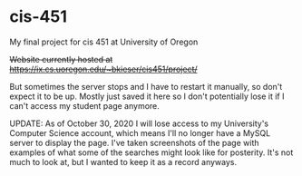 # cis-451
My final project for cis 451 at University of Oregon

~~Website currently hosted at https://ix.cs.uoregon.edu/~bkieser/cis451/project/~~

But sometimes the server stops and I have to restart it manually, so don't expect it to be up. Mostly just saved it here so I don't potentially lose it if I can't access my student page anymore.

UPDATE: As of October 30, 2020 I will lose access to my University's Computer Science account, which means I'll no longer have a MySQL server to display the page. I've taken screenshots of the page with examples of what some of the searches might look like for posterity. It's not much to look at, but I wanted to keep it as a record anyways.